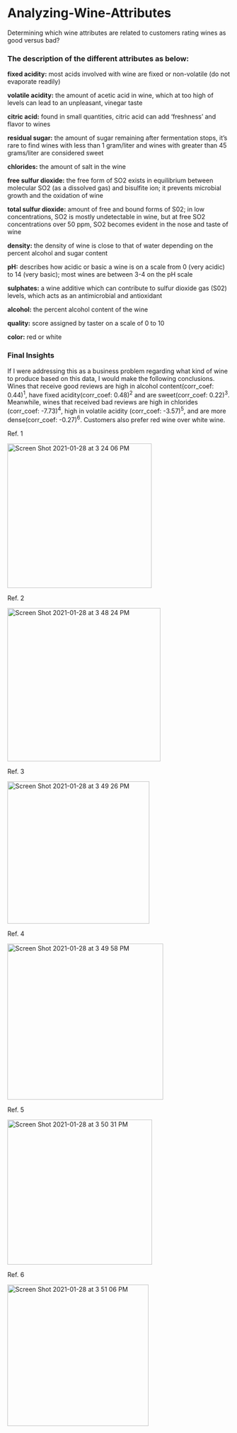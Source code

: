 # Analyzing-Wine-Attributes

Determining which wine attributes are related to customers rating wines as good versus bad?

### The description of the different attributes as below:

**fixed acidity:** most acids involved with wine are fixed or non-volatile (do not evaporate readily)

**volatile acidity:** the amount of acetic acid in wine, which at too high of levels can lead to an unpleasant, vinegar taste

**citric acid:** found in small quantities, citric acid can add ‘freshness’ and flavor to wines

**residual sugar:** the amount of sugar remaining after fermentation stops, it’s rare to find wines with less than 1 gram/liter and wines with greater than 45 grams/liter are considered sweet

**chlorides:** the amount of salt in the wine

**free sulfur dioxide:** the free form of SO2 exists in equilibrium between molecular SO2 (as a dissolved gas) and bisulfite ion; it prevents microbial growth and the oxidation of wine

**total sulfur dioxide:** amount of free and bound forms of S02; in low concentrations, SO2 is mostly undetectable in wine, but at free SO2 concentrations over 50 ppm, SO2 becomes evident in the nose and taste of wine

**density:** the density of wine is close to that of water depending on the percent alcohol and sugar content

**pH:** describes how acidic or basic a wine is on a scale from 0 (very acidic) to 14 (very basic); most wines are between 3-4 on the pH scale

**sulphates:** a wine additive which can contribute to sulfur dioxide gas (S02) levels, which acts as an antimicrobial and antioxidant

**alcohol:** the percent alcohol content of the wine

**quality:** score assigned by taster on a scale of 0 to 10

**color:** red or white

### Final Insights

If I were addressing this as a business problem regarding what kind of wine to produce based on this data, I would make the following conclusions. Wines that receive good reviews are high in alcohol content(corr_coef: 0.44)<sup>1</sup>, have fixed acidity(corr_coef: 0.48)<sup>2</sup> and are sweet(corr_coef: 0.22)<sup>3</sup>. Meanwhile, wines that received bad reviews are high in chlorides (corr_coef: -7.73)<sup>4</sup>, high in volatile acidity (corr_coef: -3.57)<sup>5</sup>, and are more dense(corr_coef: -0.27)<sup>6</sup>. Customers also prefer red wine over white wine. 

Ref. 1

<img width="326" alt="Screen Shot 2021-01-28 at 3 24 06 PM" src="https://user-images.githubusercontent.com/51058259/106206197-e756da80-617c-11eb-9607-07bc0bcd52d8.png">

Ref. 2

<img width="346" alt="Screen Shot 2021-01-28 at 3 48 24 PM" src="https://user-images.githubusercontent.com/51058259/106208223-4702b500-6180-11eb-9244-e5859677e822.png">

Ref. 3

<img width="321" alt="Screen Shot 2021-01-28 at 3 49 26 PM" src="https://user-images.githubusercontent.com/51058259/106208316-67cb0a80-6180-11eb-9935-0251bdaee5a7.png">

Ref. 4

<img width="352" alt="Screen Shot 2021-01-28 at 3 49 58 PM" src="https://user-images.githubusercontent.com/51058259/106208375-7ca79e00-6180-11eb-82b9-40b7e9b759df.png">

Ref. 5

<img width="327" alt="Screen Shot 2021-01-28 at 3 50 31 PM" src="https://user-images.githubusercontent.com/51058259/106208410-8fba6e00-6180-11eb-9d3c-279a9ee7c01f.png">

Ref. 6

<img width="319" alt="Screen Shot 2021-01-28 at 3 51 06 PM" src="https://user-images.githubusercontent.com/51058259/106208454-a3fe6b00-6180-11eb-92f7-514e78b8ea5e.png">
